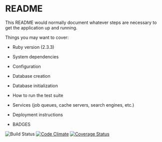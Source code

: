 # README

This README would normally document whatever steps are necessary to get the
application up and running.

Things you may want to cover:

* Ruby version (2.3.3)

* System dependencies

* Configuration

* Database creation

* Database initialization

* How to run the test suite

* Services (job queues, cache servers, search engines, etc.)

* Deployment instructions

* BADGES

![Build Status](https://codeship.com/projects/a753a4f0-c569-0135-e201-52cd396eb599/status?branch=master)
[![Code Climate](https://codeclimate.com/github/marcos070/phillyunderground/badges/gpa.svg)](https://codeclimate.com/github/marcos070/phillyunderground)
[![Coverage Status](https://coveralls.io/repos/github/marcos070/phillyunderground/badge.svg?branch=master)](https://coveralls.io/github/marcos070/phillyunderground?branch=master)

